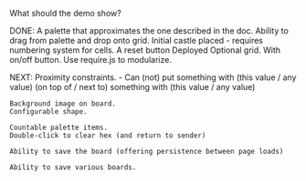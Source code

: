 What should the demo show?

DONE:
	A palette that approximates the one described in the doc. 
	Ability to drag from palette and drop onto grid.
	Initial castle placed - requires numbering system for cells.
	A reset button
	Deployed
	Optional grid.  With on/off button.
	Use require.js to modularize.

NEXT:
	Proximity constraints.
		- Can (not) put something with (this value / any value) (on top of / next to) something with (this value / any value)

	Background image on board.
	Configurable shape.

	Countable palette items.
	Double-click to clear hex (and return to sender)

	Ability to save the board (offering persistence between page loads)

	Ability to save various boards.

